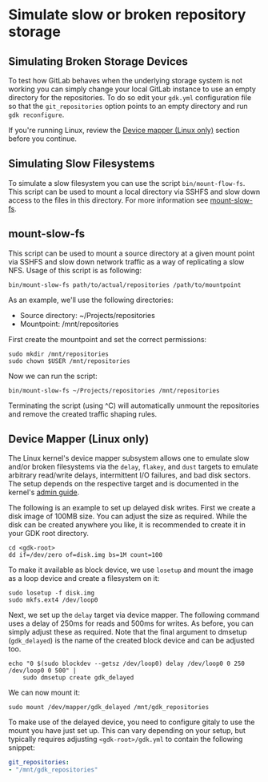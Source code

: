 # Simulate slow or broken repository storage

## Simulating Broken Storage Devices

To test how GitLab behaves when the underlying storage system is not working
you can simply change your local GitLab instance to use an empty directory for
the repositories. To do so edit your `gdk.yml` configuration file so that the
`git_repositories` option points to an empty directory and run `gdk reconfigure`.

If you're running Linux, review the [Device mapper (Linux only)](#device-mapper-linux-only) section before you continue.

## Simulating Slow Filesystems

To simulate a slow filesystem you can use the script `bin/mount-flow-fs`. This
script can be used to mount a local directory via SSHFS and slow down access to
the files in this directory. For more information see
[mount-slow-fs](#mount-slow-fs).

## mount-slow-fs

This script can be used to mount a source directory at a given mount point via
SSHFS and slow down network traffic as a way of replicating a slow NFS. Usage of
this script is as following:

    bin/mount-slow-fs path/to/actual/repositories /path/to/mountpoint

As an example, we'll use the following directories:

* Source directory: ~/Projects/repositories
* Mountpoint: /mnt/repositories

First create the mountpoint and set the correct permissions:

    sudo mkdir /mnt/repositories
    sudo chown $USER /mnt/repositories

Now we can run the script:

    bin/mount-slow-fs ~/Projects/repositories /mnt/repositories

Terminating the script (using ^C) will automatically unmount the repositories
and remove the created traffic shaping rules.

## Device Mapper (Linux only)

The Linux kernel's device mapper subsystem allows one to emulate slow and/or broken
filesystems via the `delay`, `flakey`, and `dust` targets to emulate
arbitrary read/write delays, intermittent I/O failures, and bad disk sectors. The
setup depends on the respective target and is documented in the kernel's
[admin guide](https://www.kernel.org/doc/html/latest/admin-guide/device-mapper/).

The following is an example to set up delayed disk writes. First we create a
disk image of 100MB size. You can adjust the size as required. While the disk
can be created anywhere you like, it is recommended to create it in your GDK
root directory.

```shell
cd <gdk-root>
dd if=/dev/zero of=disk.img bs=1M count=100
```

To make it available as block device, we use `losetup` and mount the image as
a loop device and create a filesystem on it:

```shell
sudo losetup -f disk.img
sudo mkfs.ext4 /dev/loop0
```

Next, we set up the `delay` target via device mapper. The following command
uses a delay of 250ms for reads and 500ms for writes. As before, you can simply
adjust these as required. Note that the final argument to dmsetup
(`gdk_delayed`) is the name of the created block device and can be adjusted
too.

```shell
echo "0 $(sudo blockdev --getsz /dev/loop0) delay /dev/loop0 0 250 /dev/loop0 0 500" |
    sudo dmsetup create gdk_delayed
```

We can now mount it:

```shell
sudo mount /dev/mapper/gdk_delayed /mnt/gdk_repositories
```

To make use of the delayed device, you need to configure gitaly to use the mount
you have just set up. This can vary depending on your setup, but typically
requires adjusting `<gdk-root>/gdk.yml` to contain the following snippet:

```yaml
git_repositories:
- "/mnt/gdk_repositories"
```
